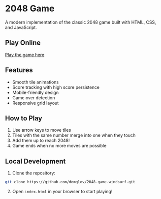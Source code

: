 # 2048 Game

A modern implementation of the classic 2048 game built with HTML, CSS, and JavaScript.

## Play Online

 [Play the game here](https://domglov.github.io/2048-game-windsurf/)

## Features

- Smooth tile animations
- Score tracking with high score persistence
- Mobile-friendly design
- Game over detection
- Responsive grid layout

## How to Play

1. Use arrow keys to move tiles
2. Tiles with the same number merge into one when they touch
3. Add them up to reach 2048!
4. Game ends when no more moves are possible

## Local Development

1. Clone the repository:
```bash
git clone https://github.com/domglov/2048-game-windsurf.git
```

2. Open `index.html` in your browser to start playing!
